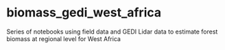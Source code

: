 # biomass_gedi_west_africa
Series of notebooks using field data and GEDI Lidar data to estimate forest biomass at regional level for West Africa
